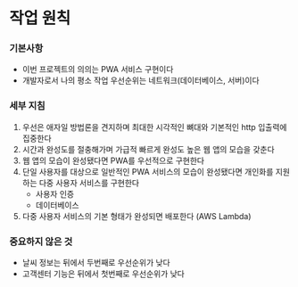 # 작업 원칙
### 기본사항
- 이번 프로젝트의 의의는 PWA 서비스 구현이다
- 개발자로서 나의 평소 작업 우선순위는 네트워크(데이터베이스, 서버)이다

### 세부 지침
1. 우선은 애자일 방법론을 견지하며 최대한 시각적인 뼈대와 기본적인 http 입출력에 집중한다
2. 시간과 완성도를 절충해가며 가급적 빠르게 완성도 높은 웹 앱의 모습을 갖춘다
3. 웹 앱의 모습이 완성됐다면 PWA를 우선적으로 구현한다
4. 단일 사용자를 대상으로 일반적인 PWA 서비스의 모습이 완성됐다면 개인화를 지원하는 다중 사용자 서비스를 구현한다
   - 사용자 인증
   - 데이터베이스
5. 다중 사용자 서비스의 기본 형태가 완성되면 배포한다 (AWS Lambda)

### 중요하지 않은 것
- 날씨 정보는 뒤에서 두번째로 우선순위가 낮다
- 고객센터 기능은 뒤에서 첫번째로 우선순위가 낮다
